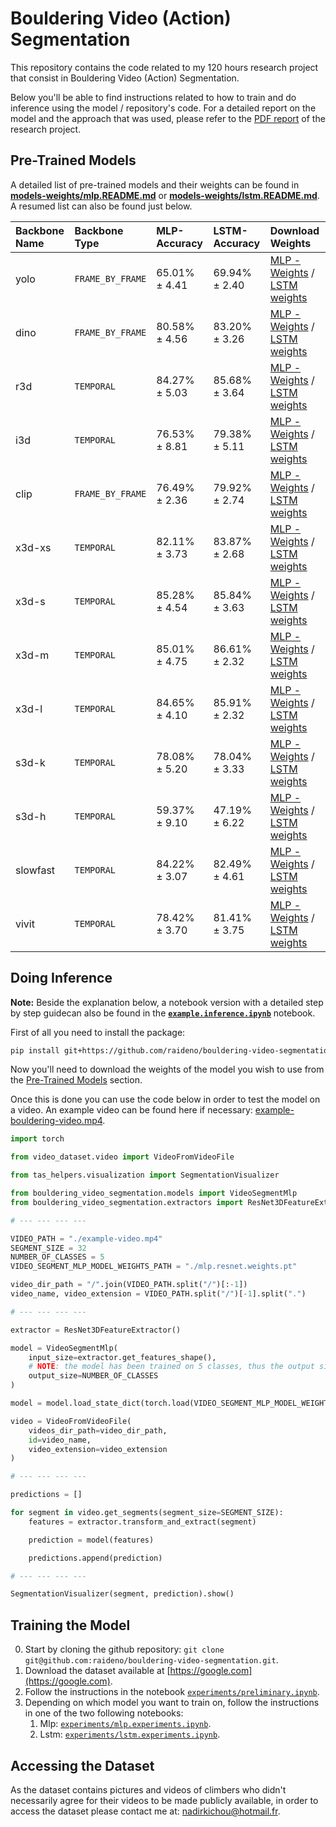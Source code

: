 # Bouldering Video (Action) Segmentation

This repository contains the code related to my 120 hours research project that consist in Bouldering Video (Action) Segmentation.

Below you'll be able to find instructions related to how to train and do inference using the model / repository's code. For a detailed report on the model and the approach that was used, please refer to the [PDF report](https://google.com) of the research project.

## Pre-Trained Models

A detailed list of pre-trained models and their weights can be found in **[models-weights/mlp.README.md](models-weights/mlp.README.md)** or **[models-weights/lstm.README.md](models-weights/lstm.README.md)**. A resumed list can also be found just below.

| Backbone Name | Backbone Type    | MLP-Accuracy  | LSTM-Accuracy | Download Weights                                                                                  |
| :------------ | :--------------- | :------------ | :------------ | :------------------------------------------------------------------------------------------------ |
| yolo          | `FRAME_BY_FRAME` | 65.01% ± 4.41 | 69.94% ± 2.40 | [MLP - Weights](models-weights/mlp.yolo.pt) / [LSTM weights](models-weights/lstm.yolo.pt)         |
| dino          | `FRAME_BY_FRAME` | 80.58% ± 4.56 | 83.20% ± 3.26 | [MLP - Weights](models-weights/mlp.dino.pt) / [LSTM weights](models-weights/lstm.dino.pt)         |
| r3d           | `TEMPORAL`       | 84.27% ± 5.03 | 85.68% ± 3.64 | [MLP - Weights](models-weights/mlp.r3d.pt) / [LSTM weights](models-weights/lstm.r3d.pt)           |
| i3d           | `TEMPORAL`       | 76.53% ± 8.81 | 79.38% ± 5.11 | [MLP - Weights](models-weights/mlp.i3d.pt) / [LSTM weights](models-weights/lstm.i3d.pt)           |
| clip          | `FRAME_BY_FRAME` | 76.49% ± 2.36 | 79.92% ± 2.74 | [MLP - Weights](models-weights/mlp.clip.pt) / [LSTM weights](models-weights/lstm.clip.pt)         |
| x3d-xs        | `TEMPORAL`       | 82.11% ± 3.73 | 83.87% ± 2.68 | [MLP - Weights](models-weights/mlp.x3d-xs.pt) / [LSTM weights](models-weights/lstm.x3d-xs.pt)     |
| x3d-s         | `TEMPORAL`       | 85.28% ± 4.54 | 85.84% ± 3.63 | [MLP - Weights](models-weights/mlp.x3d-s.pt) / [LSTM weights](models-weights/lstm.x3d-s.pt)       |
| x3d-m         | `TEMPORAL`       | 85.01% ± 4.75 | 86.61% ± 2.32 | [MLP - Weights](models-weights/mlp.x3d-m.pt) / [LSTM weights](models-weights/lstm.x3d-m.pt)       |
| x3d-l         | `TEMPORAL`       | 84.65% ± 4.10 | 85.91% ± 2.32 | [MLP - Weights](models-weights/mlp.x3d-l.pt) / [LSTM weights](models-weights/lstm.x3d-l.pt)       |
| s3d-k         | `TEMPORAL`       | 78.08% ± 5.20 | 78.04% ± 3.33 | [MLP - Weights](models-weights/mlp.s3d-k.pt) / [LSTM weights](models-weights/lstm.s3d-k.pt)       |
| s3d-h         | `TEMPORAL`       | 59.37% ± 9.10 | 47.19% ± 6.22 | [MLP - Weights](models-weights/mlp.s3d-h.pt) / [LSTM weights](models-weights/lstm.s3d-h.pt)       |
| slowfast      | `TEMPORAL`       | 84.22% ± 3.07 | 82.49% ± 4.61 | [MLP - Weights](models-weights/mlp.slowfast.pt) / [LSTM weights](models-weights/lstm.slowfast.pt) |
| vivit         | `TEMPORAL`       | 78.42% ± 3.70 | 81.41% ± 3.75 | [MLP - Weights](models-weights/mlp.vivit.pt) / [LSTM weights](models-weights/lstm.vivit.pt)       |

## Doing Inference

**Note:** Beside the explanation below, a notebook version with a detailed step by step guidecan also be found in the **[`example.inference.ipynb`](example.inference.ipynb)** notebook.

First of all you need to install the package:

```bash
pip install git+https://github.com/raideno/bouldering-video-segmentation.git
```

Now you'll need to download the weights of the model you wish to use from the [Pre-Trained Models](#pretrained-models) section.

Once this is done you can use the code below in order to test the model on a video. An example video can be found here if necessary: [example-bouldering-video.mp4](https://google.com).

```python
import torch

from video_dataset.video import VideoFromVideoFile

from tas_helpers.visualization import SegmentationVisualizer

from bouldering_video_segmentation.models import VideoSegmentMlp
from bouldering_video_segmentation.extractors import ResNet3DFeatureExtractor

# --- --- --- ---

VIDEO_PATH = "./example-video.mp4"
SEGMENT_SIZE = 32
NUMBER_OF_CLASSES = 5
VIDEO_SEGMENT_MLP_MODEL_WEIGHTS_PATH = "./mlp.resnet.weights.pt"

video_dir_path = "/".join(VIDEO_PATH.split("/")[:-1])
video_name, video_extension = VIDEO_PATH.split("/")[-1].split(".")

# --- --- --- ---

extractor = ResNet3DFeatureExtractor()

model = VideoSegmentMlp(
    input_size=extractor.get_features_shape(),
    # NOTE: the model has been trained on 5 classes, thus the output size is 5 and can't be changed when used with the provided weights
    output_size=NUMBER_OF_CLASSES
)

model = model.load_state_dict(torch.load(VIDEO_SEGMENT_MLP_MODEL_WEIGHTS_PATH))

video = VideoFromVideoFile(
    videos_dir_path=video_dir_path,
    id=video_name,
    video_extension=video_extension
)

# --- --- --- ---

predictions = []

for segment in video.get_segments(segment_size=SEGMENT_SIZE):
    features = extractor.transform_and_extract(segment)

    prediction = model(features)

    predictions.append(prediction)

# --- --- --- ---

SegmentationVisualizer(segment, prediction).show()
```

## Training the Model

0. Start by cloning the github repository: `git clone git@github.com:raideno/bouldering-video-segmentation.git`.
1. Download the dataset available at [https://google.com](https://google.com).
2. Follow the instructions in the notebook [`experiments/preliminary.ipynb`](experiments/preliminary.ipynb).
3. Depending on which model you want to train on, follow the instructions in one of the two following notebooks:
   1. Mlp: [`experiments/mlp.experiments.ipynb`](experiments/mlp.experiments.ipynb).
   2. Lstm: [`experiments/lstm.experiments.ipynb`](experiments/lstm.experiments.ipynb).

## Accessing the Dataset

As the dataset contains pictures and videos of climbers who didn't necessarily agree for their videos to be made publicly available, in order to access the dataset please contact me at: [nadirkichou@hotmail.fr](mailto:nadirkichou@hotmail.fr).
